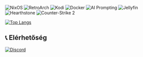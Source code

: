 ![NixOS](https://img.shields.io/badge/-NixOS-5277C3?style=flat&logo=nixos&logoColor=white)
![RetroArch](https://img.shields.io/badge/-RetroArch-000000?style=flat&logo=retroarch&logoColor=white)
![Kodi](https://img.shields.io/badge/-Kodi-17A2D2?style=flat&logo=kodi&logoColor=white) ![Docker](https://img.shields.io/badge/-Docker-2496ED?style=flat&logo=docker&logoColor=white) ![AI Prompting](https://img.shields.io/badge/-AI%20Prompting-412991?style=flat&logo=openai&logoColor=white) ![Jellyfin](https://img.shields.io/badge/-Jellyfin-00A4DC?style=flat&logo=jellyfin&logoColor=white)![Hearthstone](https://img.shields.io/badge/-Hearthstone-0C2C56?style=flat&logo=Battle.net&logoColor=white)
![Counter-Strike 2](https://img.shields.io/badge/-Counter--Strike%202-FA9C1C?style=flat&logo=counter-strike&logoColor=white)



[![Top Langs](https://github-readme-stats.vercel.app/api/top-langs/?username=L1lNo1ses&langs_count=3)](https://github.com/anuraghazra/github-readme-stats)
## 📞 **Elérhetőség**  
[![Discord](https://img.shields.io/badge/Discord-@gamercsavoboldogboldogsag-5865F2?style=flat&logo=discord&logoColor=white)](https://discord.com/users/1190710992410251270)
<!--
**L1lNo1ses/L1lNo1ses** is a ✨ _special_ ✨ repository because its `README.md` (this file) appears on your GitHub profile.

Here are some ideas to get you started:

- 🔭 I’m currently working on ...
- 🌱 I’m currently learning ...
- 👯 I’m looking to collaborate on ...
- 🤔 I’m looking for help with ...
- 💬 Ask me about ...
- 📫 How to reach me: ...
- 😄 Pronouns: ...
- ⚡ Fun fact: ...
-->
